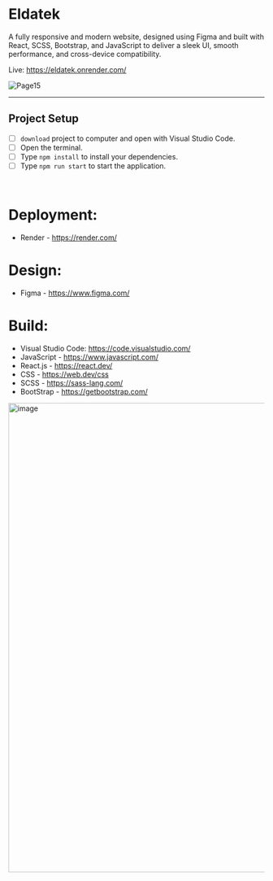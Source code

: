 # Eldatek
A fully responsive and modern website, designed using Figma and built with React, SCSS, Bootstrap, and JavaScript to deliver a sleek UI, smooth performance, and cross-device compatibility.

Live: https://eldatek.onrender.com/

![Page15](https://github.com/user-attachments/assets/c7ddbdd9-77dc-47a1-8463-fddba6de28a4)

-----
## Project Setup
- [ ] `download` project to computer and open with Visual Studio Code.
- [ ] Open the terminal.
- [ ] Type `npm install` to install your dependencies.
- [ ] Type `npm run start` to start the application.
<br>

# Deployment:
- Render - https://render.com/

# Design:
- Figma - https://www.figma.com/
 
# Build:
- Visual Studio Code: https://code.visualstudio.com/
- JavaScript - https://www.javascript.com/
- React.js - https://react.dev/
- CSS - https://web.dev/css
- SCSS - https://sass-lang.com/
- BootStrap - https://getbootstrap.com/

<img width="1190" height="923" alt="image" src="https://github.com/user-attachments/assets/f311588c-5227-484a-9cc1-8b92e696b577" />

